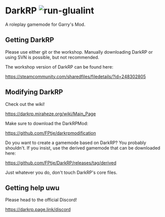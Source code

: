 # DarkRP ![run-glualint](https://github.com/FPtje/DarkRP/workflows/run-glualint/badge.svg?branch=master)
A roleplay gamemode for Garry's Mod.

## Getting DarkRP
Please use either git or the workshop.
Manually downloading DarkRP or using SVN is possible, but not recommended.

The workshop version of DarkRP can be found here:

https://steamcommunity.com/sharedfiles/filedetails/?id=248302805

## Modifying DarkRP
Check out the wiki!

https://darkrp.miraheze.org/wiki/Main_Page

Make sure to download the DarkRPMod:

https://github.com/FPtje/darkrpmodification

Do you want to create a gamemode based on DarkRP?
You probably shouldn't. If you insist, use the derived gamemode that can be downloaded here:

https://github.com/FPtje/DarkRP/releases/tag/derived

Just whatever you do, don't touch DarkRP's core files.

## Getting help uwu
Please head to the official Discord!

https://darkrp.page.link/discord
